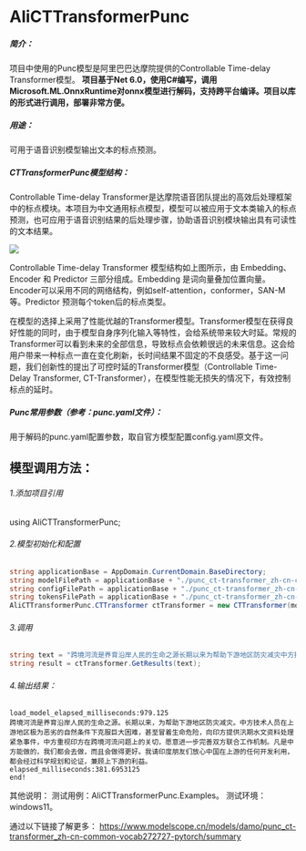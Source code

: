 # AliCTTransformerPunc
##### 简介：
项目中使用的Punc模型是阿里巴巴达摩院提供的Controllable Time-delay Transformer模型。
**项目基于Net 6.0，使用C#编写，调用Microsoft.ML.OnnxRuntime对onnx模型进行解码，支持跨平台编译。项目以库的形式进行调用，部署非常方便。**

##### 用途：
可用于语音识别模型输出文本的标点预测。

##### CTTransformerPunc模型结构：
Controllable Time-delay Transformer是达摩院语音团队提出的高效后处理框架中的标点模块。本项目为中文通用标点模型，模型可以被应用于文本类输入的标点预测，也可应用于语音识别结果的后处理步骤，协助语音识别模块输出具有可读性的文本结果。

![](https://www.modelscope.cn/api/v1/models/damo/punc_ct-transformer_zh-cn-common-vocab272727-pytorch/repo?Revision=master&FilePath=fig/struct.png&View=true)

Controllable Time-delay Transformer 模型结构如上图所示，由 Embedding、Encoder 和 Predictor 三部分组成。Embedding 是词向量叠加位置向量。Encoder可以采用不同的网络结构，例如self-attention，conformer，SAN-M等。Predictor 预测每个token后的标点类型。

在模型的选择上采用了性能优越的Transformer模型。Transformer模型在获得良好性能的同时，由于模型自身序列化输入等特性，会给系统带来较大时延。常规的Transformer可以看到未来的全部信息，导致标点会依赖很远的未来信息。这会给用户带来一种标点一直在变化刷新，长时间结果不固定的不良感受。基于这一问题，我们创新性的提出了可控时延的Transformer模型（Controllable Time-Delay Transformer, CT-Transformer），在模型性能无损失的情况下，有效控制标点的延时。

##### Punc常用参数（参考：punc.yaml文件）：
用于解码的punc.yaml配置参数，取自官方模型配置config.yaml原文件。

## 模型调用方法：

###### 1.添加项目引用
using AliCTTransformerPunc;

###### 2.模型初始化和配置
```csharp
string applicationBase = AppDomain.CurrentDomain.BaseDirectory;
string modelFilePath = applicationBase + "./punc_ct-transformer_zh-cn-common-vocab272727-pytorch/model.onnx";
string configFilePath = applicationBase + "./punc_ct-transformer_zh-cn-common-vocab272727-pytorch/punc.yaml";
string tokensFilePath = applicationBase + "./punc_ct-transformer_zh-cn-common-vocab272727-pytorch/tokens.txt";
AliCTTransformerPunc.CTTransformer ctTransformer = new CTTransformer(modelFilePath, configFilePath, tokensFilePath);
```
###### 3.调用
```csharp
string text = "跨境河流是养育沿岸人民的生命之源长期以来为帮助下游地区防灾减灾中方技术人员在上游地区极为恶劣的自然条件下克服巨大困难甚至冒着生命危险向印方提供汛期水文资料处理紧急事件中方重视印方在跨境河流问题上的关切愿意进一步完善双方联合工作机制凡是中方能做的我们都会去做而且会做得更好我请印度朋友们放心中国在上游的任何开发利用都会经过科学规划和论证兼顾上下游的利益";
string result = ctTransformer.GetResults(text);
```
###### 4.输出结果：
```
load_model_elapsed_milliseconds:979.125
跨境河流是养育沿岸人民的生命之源。长期以来，为帮助下游地区防灾减灾。中方技术人员在上游地区极为恶劣的自然条件下克服巨大困难，甚至冒着生命危险，向印方提供汛期水文资料处理紧急事件，中方重视印方在跨境河流问题上的关切，愿意进一步完善双方联合工作机制。凡是中方能做的，我们都会去做，而且会做得更好。我请印度朋友们放心中国在上游的任何开发利用，都会经过科学规划和论证，兼顾上下游的利益。
elapsed_milliseconds:381.6953125
end!
```

其他说明：
测试用例：AliCTTransformerPunc.Examples。
测试环境：windows11。

通过以下链接了解更多：
https://www.modelscope.cn/models/damo/punc_ct-transformer_zh-cn-common-vocab272727-pytorch/summary

